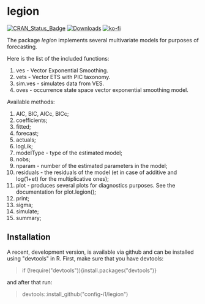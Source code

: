 # legion
[![CRAN_Status_Badge](http://www.r-pkg.org/badges/version/legion)](https://cran.r-project.org/package=legion)
[![Downloads](http://cranlogs.r-pkg.org/badges/legion)](https://cran.r-project.org/package=legion)
[![ko-fi](https://ivan.svetunkov.ru/ko-fi.png)](https://ko-fi.com/G2G51C4C4)

The package _legion_ implements several multivariate models for purposes of forecasting.

Here is the list of the included functions:

1. ves - Vector Exponential Smoothing.
2. vets - Vector ETS with PIC taxonomy.
3. sim.ves - simulates data from VES.
4. oves - occurrence state space vector exponential smoothing model.

Available methods:

1. AIC, BIC, AICc, BICc;
2. coefficients;
3. fitted;
4. forecast;
5. actuals;
6. logLik;
7. modelType - type of the estimated model;
8. nobs;
9. nparam - number of the estimated parameters in the model;
10. residuals - the residuals of the model (et in case of additive and log(1+et) for the multiplicative ones);
11. plot - produces several plots for diagnostics purposes. See the documentation for plot.legion();
12. print;
13. sigma;
14. simulate;
15. summary;

## Installation

<!-- The stable version of the package is available on CRAN, so you can install it by running:
> install.packages("legion") -->

A recent, development version, is available via github and can be installed using "devtools" in R. First, make sure that you have devtools:
> if (!require("devtools")){install.packages("devtools")}

and after that run:
> devtools::install_github("config-i1/legion")